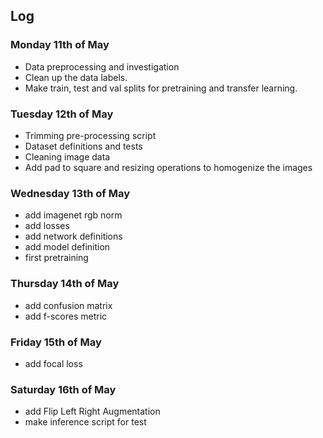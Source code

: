 ## Log 
### Monday 11th of May
* Data preprocessing and investigation
* Clean up the data labels.
* Make train, test and val splits for pretraining and transfer learning.

### Tuesday 12th of May
* Trimming pre-processing script
* Dataset definitions and tests
* Cleaning image data
* Add pad to square and resizing operations to homogenize the images

### Wednesday 13th of May
* add imagenet rgb norm
* add losses
* add network definitions
* add model definition
* first pretraining 

### Thursday 14th of May
* add confusion matrix 
* add f-scores metric

### Friday 15th of May
* add focal loss

### Saturday 16th of May
* add Flip Left Right Augmentation
* make inference script for test





